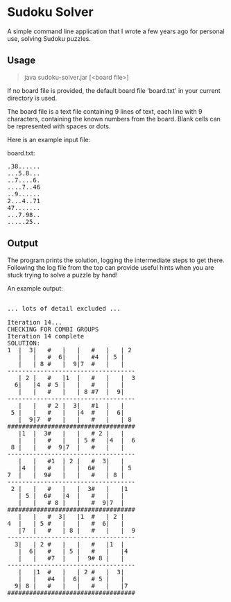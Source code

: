 # Sudoku Solver

A simple command line application that I wrote a few years ago for personal use, solving Sudoku puzzles.

## Usage

> java sudoku-solver.jar \[\<board file\>\]

If no board file is provided, the default board file 'board.txt' in your current directory is used.

The board file is a text file containing 9 lines of text, each line with 9 characters, containing the
known numbers from the board. Blank cells can be represented with spaces or dots.

Here is an example input file:

board.txt:
<pre>
.38......
...5.8...
..7....6.
....7..46
..9......
2...4..71
47.......
...7.98..
.....25..
</pre>

## Output

The program prints the solution, logging the intermediate steps to get there. Following the log file from the top
can provide useful hints when you are stuck trying to solve a puzzle by hand!

An example output:
<pre>

... lots of detail excluded ...

Iteration 14...
CHECKING FOR COMBI GROUPS
Iteration 14 complete
SOLUTION:
1  |  3|   #   |   |   #   |   | 2 
   |   |   #  6|   |   #4  | 5 |   
   |   | 8 #   |  9|7  #   |   |   
-----------------------------------
   | 2 |   #   |1  |   #   |   |  3
  6|   |4  # 5 |   |   #   |   |   
   |   |   #   |   | 8 #7  |  9|   
-----------------------------------
   |   |   # 2 |  3|   #1  |   |   
 5 |   |   #   |   |4  #   |  6|   
   |  9|7  #   |   |   #   |   | 8 
###################################
   |1  |  3#   |   |   # 2 |   |   
   |   |   #   |   | 5 #   |4  |  6
 8 |   |   #  9|7  |   #   |   |   
-----------------------------------
   |   |   #1  | 2 |   #  3|   |   
   |4  |   #   |   |  6#   |   | 5 
7  |   |  9#   |   |   #   | 8 |   
-----------------------------------
 2 |   |   #   |   |  3#   |   |1  
   | 5 |  6#   |4  |   #   |   |   
   |   |   # 8 |   |   #  9|7  |   
###################################
   |   |   #  3|   |1  #   | 2 |   
4  |   | 5 #   |   |   #  6|   |   
   |7  |   #   | 8 |   #   |   |  9
-----------------------------------
  3|   | 2 #   |   |   #   |1  |   
   |  6|   #   | 5 |   #   |   |4  
   |   |   #7  |   |  9# 8 |   |   
-----------------------------------
   |   |1  #   |   | 2 #   |  3|   
   |   |   #4  |  6|   # 5 |   |   
  9| 8 |   #   |   |   #   |   |7  
###################################
</pre>
